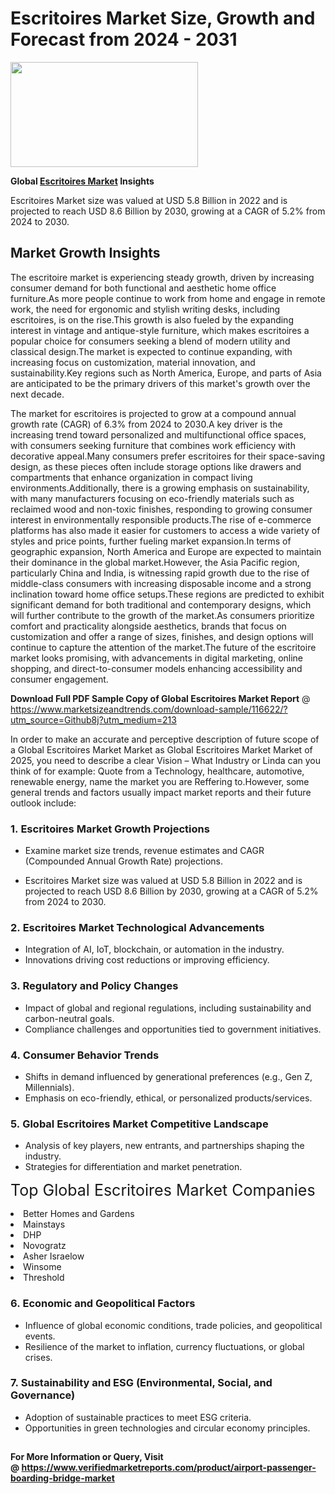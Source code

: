<H1>Escritoires Market Size, Growth and Forecast from 2024 - 2031</H1><img class="aligncenter size-medium wp-image-584254" src="https://thirdeyenews.in/wp-content/uploads/2024/09/Global-Market-Research-300x168.jpeg" alt="" width="300" height="168" /><p><strong>Global&nbsp;<a href="https://www.marketsizeandtrends.com/download-sample/116622/?utm_source=Github8j?utm_medium=213">Escritoires Market</a> Insights</strong></p><p>Escritoires Market size was valued at USD 5.8 Billion in 2022 and is projected to reach USD 8.6 Billion by 2030, growing at a CAGR of 5.2% from 2024 to 2030.</p><p><h2>Market Growth Insights</h2> <p>The escritoire market is experiencing steady growth, driven by increasing consumer demand for both functional and aesthetic home office furniture.As more people continue to work from home and engage in remote work, the need for ergonomic and stylish writing desks, including escritoires, is on the rise.This growth is also fueled by the expanding interest in vintage and antique-style furniture, which makes escritoires a popular choice for consumers seeking a blend of modern utility and classical design.The market is expected to continue expanding, with increasing focus on customization, material innovation, and sustainability.Key regions such as North America, Europe, and parts of Asia are anticipated to be the primary drivers of this market's growth over the next decade.</p> <p>The market for escritoires is projected to grow at a compound annual growth rate (CAGR) of 6.3% from 2024 to 2030.A key driver is the increasing trend toward personalized and multifunctional office spaces, with consumers seeking furniture that combines work efficiency with decorative appeal.Many consumers prefer escritoires for their space-saving design, as these pieces often include storage options like drawers and compartments that enhance organization in compact living environments.Additionally, there is a growing emphasis on sustainability, with many manufacturers focusing on eco-friendly materials such as reclaimed wood and non-toxic finishes, responding to growing consumer interest in environmentally responsible products.The rise of e-commerce platforms has also made it easier for customers to access a wide variety of styles and price points, further fueling market expansion.In terms of geographic expansion, North America and Europe are expected to maintain their dominance in the global market.However, the Asia Pacific region, particularly China and India, is witnessing rapid growth due to the rise of middle-class consumers with increasing disposable income and a strong inclination toward home office setups.These regions are predicted to exhibit significant demand for both traditional and contemporary designs, which will further contribute to the growth of the market.As consumers prioritize comfort and practicality alongside aesthetics, brands that focus on customization and offer a range of sizes, finishes, and design options will continue to capture the attention of the market.The future of the escritoire market looks promising, with advancements in digital marketing, online shopping, and direct-to-consumer models enhancing accessibility and consumer engagement.</p> <p><span class=""><strong>Download Full PDF Sample Copy of Global Escritoires Market Report</strong> @ <a href="https://www.marketsizeandtrends.com/download-sample/116622/?utm_source=Github8j?utm_medium=213" target="_blank">https://www.marketsizeandtrends.com/download-sample/116622/?utm_source=Github8j?utm_medium=213</a></span></p><p>In order to make an accurate and perceptive description of future scope of a Global&nbsp;Escritoires Market Market as Global&nbsp;Escritoires Market Market of 2025, you need to describe a clear Vision &ndash; What Industry or Linda can you think of for example: Quote from a Technology, healthcare, automotive, renewable energy, name the market you are Reffering to.However, some general trends and factors usually impact market reports and their future outlook include:</p><h3>1.&nbsp;<strong>Escritoires Market Growth Projections</strong></h3><ul><li>Examine market size trends, revenue estimates and CAGR (Compounded Annual Growth Rate) projections.</li><li><p>Escritoires Market size was valued at USD 5.8 Billion in 2022 and is projected to reach USD 8.6 Billion by 2030, growing at a CAGR of 5.2% from 2024 to 2030.</p></li></ul><h3>2.&nbsp;<strong>Escritoires Market Technological Advancements</strong></h3><ul><li>Integration of AI, IoT, blockchain, or automation in the industry.</li><li>Innovations driving cost reductions or improving efficiency.</li></ul><h3>3.&nbsp;<strong>Regulatory and Policy Changes</strong></h3><ul><li>Impact of global and regional regulations, including sustainability and carbon-neutral goals.</li><li>Compliance challenges and opportunities tied to government initiatives.</li></ul><h3>4.&nbsp;<strong>Consumer Behavior Trends</strong></h3><ul><li>Shifts in demand influenced by generational preferences (e.g., Gen Z, Millennials).</li><li>Emphasis on eco-friendly, ethical, or personalized products/services.</li></ul><h3>5.&nbsp;<strong>Global Escritoires Market Competitive Landscape</strong></h3><ul><li>Analysis of key players, new entrants, and partnerships shaping the industry.</li><li>Strategies for differentiation and market penetration.</li></ul><p data-pm-slice="1 1 []"><span style="color: inherit; font-family: inherit; font-size: 25px;">Top Global Escritoires Market Companies</span></p><div class="" data-test-id=""><p><li>Better Homes and Gardens</li><li> Mainstays</li><li> DHP</li><li> Novogratz</li><li> Asher Israelow</li><li> Winsome</li><li> Threshold</li></p></div><h3>6.&nbsp;<strong>Economic and Geopolitical Factors</strong></h3><ul><li>Influence of global economic conditions, trade policies, and geopolitical events.</li><li>Resilience of the market to inflation, currency fluctuations, or global crises.</li></ul><h3>7.&nbsp;<strong>Sustainability and ESG (Environmental, Social, and Governance)</strong></h3><ul><li>Adoption of sustainable practices to meet ESG criteria.</li><li>Opportunities in green technologies and circular economy principles.</li></ul><h2><strong style="font-size: 14px;">For More Information or Query, Visit @&nbsp;</strong><a style="background-color: #ffffff; font-size: 14px;" href="https://www.marketsizeandtrends.com/report/escritoires-market/" target="_blank">https://www.verifiedmarketreports.com/product/airport-passenger-boarding-bridge-market</a></h2>
